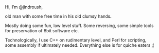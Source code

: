 Hi, I’m @jindroush,

old man with some free time in his old clumsy hands.

Mostly doing some fun, low level stuff. Some reversing, some simple tools for preservation of 8bit software etc.

Technologically, I use C++ on rudimentary level, and Perl for scripting, some assembly if ultimately needed. Everything else is for quiche eaters ;)

<!---
jindroush/jindroush is a ✨ special ✨ repository because its `README.md` (this file) appears on your GitHub profile.
You can click the Preview link to take a look at your changes.
--->
